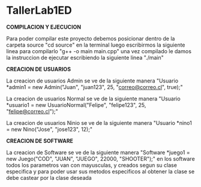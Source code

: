 # TallerLab1ED

**COMPILACION Y EJECUCION**

Para poder compilar este proyecto debemos posicionar dentro de la carpeta source "cd source" en la terminal
luego escribirmos la siguiente linea para compilarlo "g++ -o main main.cpp" una vez compilado le damos la instruccion
de ejecutar escribiendo la siguiente linea "./main"

**CREACION DE USUARIOS**

La creacion de usuarios Admin se ve de la siguiente manera "Usuario *admin1 = new Admin("Juan", "juan123", 25, "correo@correo.cl", true);"

La creacion de usuarios Normal se ve de la siguiente manera "Usuario *usuario1 = new UsuarioNormal("Felipe", "felipe123", 25, "felipe@correo.cl");"

La creacion de usuarios Ninio se ve de la siguiente manera "Usuario *nino1 = new Nino("Jose", "jose123", 12);"

**CREACION DE SOFTWARE**

La creacion de Software se ve de la siguiente manera "Software *juego1 = new Juego("COD", "JUAN", "JUEGO", 22000, "SHOOTER");"
en los software todos los parametros van con mayusculas, y creados segun su clase especifica y para poder usar sus metodos especificos
al obtener la clase se debe castear por la clase deseada
